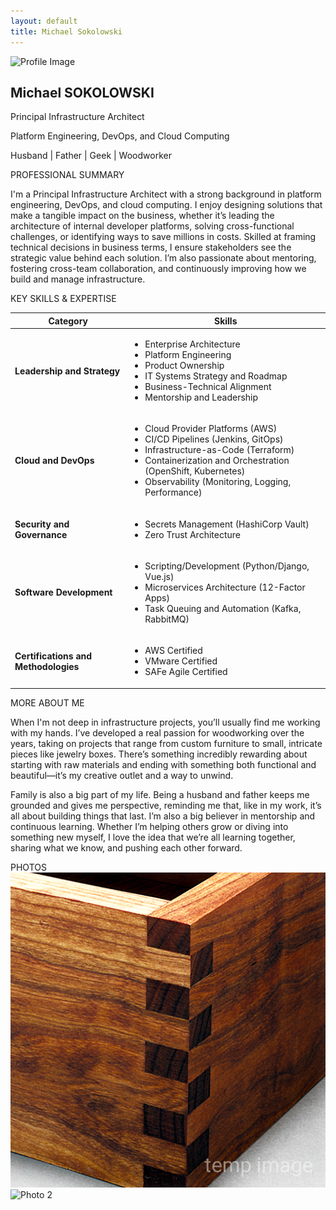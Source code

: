 ```yaml
---
layout: default
title: Michael Sokolowski
---
```


<div class="container profile-card">
    <div class="row profile-row align-items-stretch justify-content-center text-center text-sm-start">
        <!-- Image Column -->
        <div class="profile-image-section col-auto d-flex align-items-center justify-content-center">
            <img src="assets/images/headshot.png" alt="Profile Image" class="profile-image img-fluid">
        </div>
        <!-- Text Column -->
        <div class="col profile-content-section">
            <h2>Michael SOKOLOWSKI</h2>
            <p class="title">Principal Infrastructure Architect</p>
            <p class="title-tagline">Platform Engineering, DevOps, and Cloud Computing</p>
            <p class="personal-details">Husband | Father | Geek | Woodworker</p>
            <div class="social-icons">
                <a href="https://www.linkedin.com/in/mikesoko/"><i class="fab fa-linkedin"></i></a>
                <a href="https://github.com/mcsoko"><i class="fab fa-github"></i></a>
                <a href="https://x.com/mcsoko"><i class="fab fa-x"></i></a>
            </div>
        </div>
    </div>
</div>

<div class="container section-container">
    <div class="row profile-row align-items-stretch justify-content-center text-sm-start">
        <div class="col-sm-auto col-12 d-flex align-items-center justify-content-center text-center left-column">
                <div class="icon-circle">
                    <i class="fas fa-briefcase icon"></i>
                </div>
            <span class="left-column-text">PROFESSIONAL</span>
            <span class="left-column-text">SUMMARY</span>
        </div>
        <div class="col-10 right-column">
            <!-- <h2>Content Title</h2> -->
            <p>I'm a Principal Infrastructure Architect with a strong background in platform engineering, DevOps, and cloud computing. I enjoy designing solutions that make a tangible impact on the business, whether it’s leading the architecture of internal developer platforms, solving cross-functional challenges, or identifying ways to save millions in costs. Skilled at framing technical decisions in business terms, I ensure stakeholders see the strategic value behind each solution. I’m also passionate about mentoring, fostering cross-team collaboration, and continuously improving how we build and manage infrastructure.</p>
        </div>
    </div>
</div>

<div class="container section-container">
<div class="row profile-row align-items-stretch justify-content-center text-sm-start">
  <div class="col-sm-auto col-12 d-flex align-items-center justify-content-center text-center left-column">
        <div class="icon-circle">
            <i class="fas fa-brain icon"></i>
        </div>
        <span class="left-column-text">KEY SKILLS</span>
        <span class="left-column-text">& EXPERTISE</span>

  </div>
  <div class="col right-column">
<table class="skills-table">
  <thead>
    <tr>
      <th>Category</th>
      <th>Skills</th>
    </tr>
  </thead>
  <tbody>
    <tr>
      <td><strong>Leadership and Strategy</strong></td>
      <td>
        <ul>
          <li>Enterprise Architecture</li>
          <li>Platform Engineering</li>
          <li>Product Ownership</li>
          <li>IT Systems Strategy and Roadmap</li>
          <li>Business-Technical Alignment</li>
          <li>Mentorship and Leadership</li>
        </ul>
      </td>
    </tr>
    <tr>
      <td><strong>Cloud and DevOps</strong></td>
      <td>
        <ul>
          <li>Cloud Provider Platforms (AWS)</li>
          <li>CI/CD Pipelines (Jenkins, GitOps)</li>
          <li>Infrastructure-as-Code (Terraform)</li>
          <li>Containerization and Orchestration (OpenShift, Kubernetes)</li>
          <li>Observability (Monitoring, Logging, Performance)</li>
        </ul>
      </td>
    </tr>
    <tr>
      <td><strong>Security and Governance</strong></td>
      <td>
        <ul>
          <li>Secrets Management (HashiCorp Vault)</li>
          <li>Zero Trust Architecture</li>
        </ul>
      </td>
    </tr>
    <tr>
      <td><strong>Software Development</strong></td>
      <td>
        <ul>
          <li>Scripting/Development (Python/Django, Vue.js)</li>
          <li>Microservices Architecture (12-Factor Apps)</li>
          <li>Task Queuing and Automation (Kafka, RabbitMQ)</li>
        </ul>
      </td>
    </tr>
    <tr>
      <td><strong>Certifications and Methodologies</strong></td>
      <td>
        <ul>
          <li>AWS Certified</li>
          <li>VMware Certified</li>
          <li>SAFe Agile Certified</li>
        </ul>
      </td>
    </tr>
  </tbody>
</table>

  </div>
  </div>
  </div>

<div class="container section-container">
<div class="row profile-row align-items-stretch justify-content-center text-sm-start">
  <div class="col-sm-auto col-12 d-flex align-items-center justify-content-center text-center left-column">
        <div class="icon-circle">
            <i class="fas fa-user icon"></i>
        </div>
      <span class="left-column-text">MORE</span>
      <span class="left-column-text">ABOUT ME</span>

  </div>
  <div class="col right-column">
   <p>When I'm not deep in infrastructure projects, you’ll usually find me working with my hands. I’ve developed a real passion for woodworking over the years, taking on projects that range from custom furniture to small, intricate pieces like jewelry boxes. There’s something incredibly rewarding about starting with raw materials and ending with something both functional and beautiful—it’s my creative outlet and a way to unwind.</p>
    <p>Family is also a big part of my life. Being a husband and father keeps me grounded and gives me perspective, reminding me that, like in my work, it’s all about building things that last. I’m also a big believer in mentorship and continuous learning. Whether I’m helping others grow or diving into something new myself, I love the idea that we’re all learning together, sharing what we know, and pushing each other forward.</p>
  </div>
  </div>
</div>

<div class="container section-container section-container-bottom">
<div class="row profile-row align-items-stretch justify-content-center  text-sm-start">
  <div class="col-sm-auto col-12 d-flex align-items-center justify-content-center text-center left-column">
        <div class="icon-circle">
            <i class="fas fa-camera icon"></i>
        </div>
      <span class="left-column-text">PHOTOS</span>

  </div>
  <div class="col right-column">
        <div class="masonry-grid">
            <img src="assets/images/wood1.png" alt="Photo 1">
            <img src="assets/images/wood2.jpeg" alt="Photo 2">
        </div>
        </div>
    </div>
</div>

